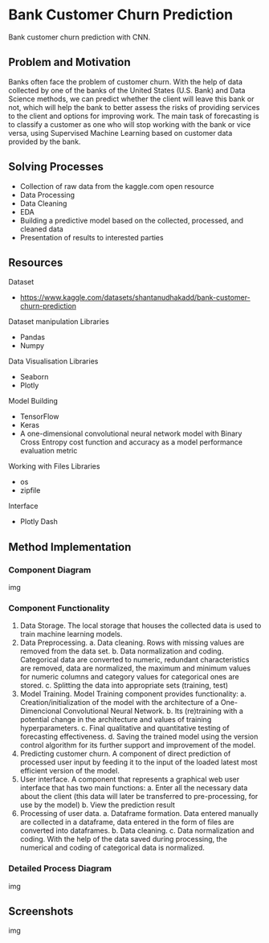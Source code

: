 # Bank Customer Churn Prediction

Bank customer churn prediction with CNN.

## Problem and Motivation

Banks often face the problem of customer churn. With the help of data collected by one of the banks of the United States (U.S. Bank) and Data Science methods, we can predict whether the client will leave this bank or not, which will help the bank to better assess the risks of providing services to the client and options for improving work.
The main task of forecasting is to classify a customer as one who will stop working with the bank or vice versa, using Supervised Machine Learning based on customer data provided by the bank.

## Solving Processes 

* Collection of raw data from the kaggle.com open resource
* Data Processing
* Data Cleaning 
* EDA
* Building a predictive model based on the collected, processed, and cleaned data
* Presentation of results to interested parties

## Resources

Dataset
* https://www.kaggle.com/datasets/shantanudhakadd/bank-customer-churn-prediction

Dataset manipulation Libraries
* Pandas
* Numpy

Data Visualisation Libraries
* Seaborn
* Plotly

Model Building
* TensorFlow
* Keras
* A one-dimensional convolutional neural network model with Binary Cross Entropy cost function and accuracy as a model performance evaluation metric

Working with Files Libraries
* os
* zipfile

Interface
* Plotly Dash

## Method Implementation

### Component Diagram

img

### Component Functionality

1. Data Storage. The local storage that houses the collected data is used to train machine learning models.
2. Data Preprocessing.
  a. Data cleaning. Rows with missing values are removed from the data set.
  b. Data normalization and coding. Categorical data are converted to numeric, redundant characteristics are removed, data are normalized, the maximum and minimum values for numeric columns and category values for categorical ones are stored.
  c. Splitting the data into appropriate sets (training, test)
3. Model Training. Model Training component provides functionality:
  a. Creation/initialization of the model with the architecture of a One-Dimencional Convolutional Neural Network.
  b. Its (re)training with a potential change in the architecture and values of training hyperparameters.
  c. Final qualitative and quantitative testing of forecasting effectiveness.
  d. Saving the trained model using the version control algorithm for its further support and improvement of the model.
4. Predicting customer churn. A component of direct prediction of processed user input by feeding it to the input of the loaded latest most efficient version of the model.
5. User interface. A component that represents a graphical web user interface that has two main functions:
  a. Enter all the necessary data about the client (this data will later be transferred to pre-processing, for use by the model)
  b. View the prediction result
6. Processing of user data.
  a. Dataframe formation. Data entered manually are collected in a dataframe, data entered in the form of files are converted into dataframes.
  b. Data cleaning.
  c. Data normalization and coding. With the help of the data saved during processing, the numerical and coding of categorical data is normalized.

### Detailed Process Diagram

img

## Screenshots

img
